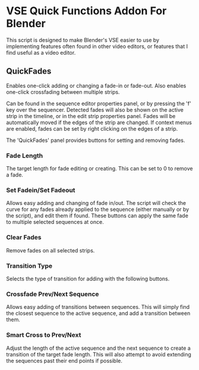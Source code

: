 # VSE Quick Functions Addon For Blender

This script is designed to make Blender's VSE easier to use by implementing features often found in other video editors, or features that I find useful as a video editor.

## QuickFades
Enables one-click adding or changing a fade-in or fade-out.  Also enables one-click crossfading between multiple strips.

Can be found in the sequence editor properties panel, or by pressing the 'f' key over the sequencer.
Detected fades will also be shown on the active strip in the timeline, or in the edit strip properties panel.  Fades will be automatically moved if the edges of the strip are changed.
If context menus are enabled, fades can be set by right clicking on the edges of a strip.

The 'QuickFades' panel provides buttons for setting and removing fades.
### Fade Length
The target length for fade editing or creating.
This can be set to 0 to remove a fade.

### Set Fadein/Set Fadeout
Allows easy adding and changing of fade in/out.  The script will check the curve for any fades already applied to the sequence (either manually or by the script), and edit them if found.
These buttons can apply the same fade to multiple selected sequences at once.

### Clear Fades
Remove fades on all selected strips.

### Transition Type
Selects the type of transition for adding with the following buttons.

### Crossfade Prev/Next Sequence
Allows easy adding of transitions between sequences.  This will simply find the closest sequence to the active sequence, and add a transition between them.

### Smart Cross to Prev/Next
Adjust the length of the active sequence and the next sequence to create a transition of the target fade length.
This will also attempt to avoid extending the sequences past their end points if possible.


